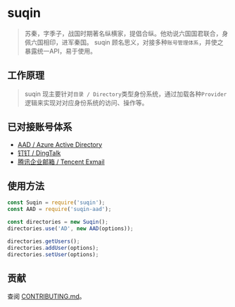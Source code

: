 # suqin

> 苏秦，字季子，战国时期著名纵横家，提倡合纵。他劝说六国国君联合，身佩六国相印，进军秦国。
> suqin 顾名思义，对接多种`账号管理体系`，并使之暴露统一API，易于使用。

## 工作原理

> suqin 现主要针对`目录 / Directory`类型身份系统，通过加载各种`Provider`逻辑来实现对对应身份系统的访问、操作等。

## 已对接账号体系

- [AAD / Azure Active Directory](https://github.com/DFocusFE/suqin-aad)
- [钉钉 / DingTalk](https://github.com/DFocusFE/suqin-dingtalk)
- [腾讯企业邮箱 / Tencent Exmail](https://github.com/DFocusFE/suqin-exmail)

## 使用方法

```js
const Suqin = require('suqin');
const AAD = require('suqin-aad');

const directories = new Suqin();
directories.use('AD', new AAD(options));

directories.getUsers();
directories.addUser(options);
directories.setUser(options);
```

## 贡献

查阅 [CONTRIBUTING.md](CONTRIBUTING.md)。